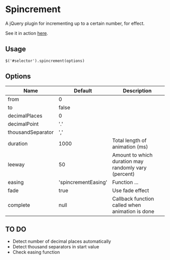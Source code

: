 # Spincrement

A jQuery plugin for incrementing up to a certain number, for effect.

See it in action [here](https://rawgit.com/johnjcamilleri/jquery-spincrement/master/demo.html).

## Usage

```
$('#selector').spincrement(options)
```

## Options

| Name              | Default | Description |
|-------------------|---------|-------------|
| from              | 0       |             |
| to                | false   |             |
| decimalPlaces     | 0       |             |
| decimalPoint      | '.'     |             |
| thousandSeparator | ','     |             |
| duration          | 1000    | Total length of animation (ms) |
| leeway            | 50      | Amount to which duration may randomly vary (percent) |
| easing            | 'spincrementEasing' | Function ... |
| fade              | true    | Use fade effect |
| complete          | null    | Callback function called when animation is done |


## TO DO

- Detect number of decimal places automatically
- Detect thousand separators in start value
- Check easing function

